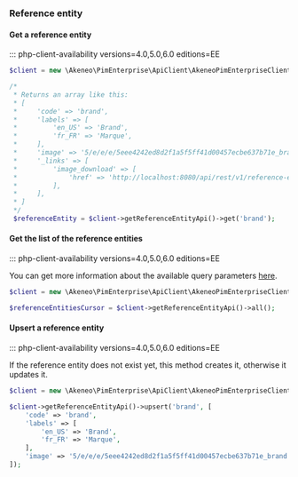 ### Reference entity

#### Get a reference entity
::: php-client-availability versions=4.0,5.0,6.0 editions=EE

```php
$client = new \Akeneo\PimEnterprise\ApiClient\AkeneoPimEnterpriseClientBuilder('http://akeneo.com/')->buildAuthenticatedByPassword('client_id', 'secret', 'admin', 'admin');

/*
 * Returns an array like this:
 * [
 *     'code' => 'brand',
 *     'labels' => [
 *         'en_US' => 'Brand',
 *         'fr_FR' => 'Marque',
 *     ],
 *     'image' => '5/e/e/e/5eee4242ed8d2f1a5f5ff41d00457ecbe637b71e_brand.jpg',
 *     '_links' => [
 *         'image_download' => [
 *             'href' => 'http://localhost:8080/api/rest/v1/reference-entities-media-files/5/e/e/e/5eee4242ed8d2f1a5f5ff41d00457ecbe637b71e_brand.jpg',
 *         ],
 *     ],
 * ]
 */
 $referenceEntity = $client->getReferenceEntityApi()->get('brand');
```
 
#### Get the list of the reference entities
::: php-client-availability versions=4.0,5.0,6.0 editions=EE

You can get more information about the available query parameters [here](/api-reference.html#get_reference_entities).

```php
$client = new \Akeneo\PimEnterprise\ApiClient\AkeneoPimEnterpriseClientBuilder('http://akeneo.com/')->buildAuthenticatedByPassword('client_id', 'secret', 'admin', 'admin');

$referenceEntitiesCursor = $client->getReferenceEntityApi()->all();
```

#### Upsert a reference entity
::: php-client-availability versions=4.0,5.0,6.0 editions=EE

If the reference entity does not exist yet, this method creates it, otherwise it updates it.

```php
$client = new \Akeneo\PimEnterprise\ApiClient\AkeneoPimEnterpriseClientBuilder('http://akeneo.com/')->buildAuthenticatedByPassword('client_id', 'secret', 'admin', 'admin');

$client->getReferenceEntityApi()->upsert('brand', [
    'code' => 'brand',
    'labels' => [
        'en_US' => 'Brand',
        'fr_FR' => 'Marque',
    ],
    'image' => '5/e/e/e/5eee4242ed8d2f1a5f5ff41d00457ecbe637b71e_brand.jpg'
]);
```
